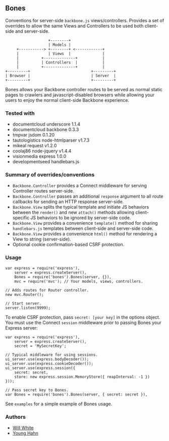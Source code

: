 Bones
-----
Conventions for server-side `backbone.js` views/controllers. Provides a set of
overrides to allow the same Views and Controllers to be used both client-side
and server-side.

                       +--------+
                       | Models |
         +-----------> +--------+ <------------+
         |             | Views  |              |
         |          +--------------+           |
         |          | Controllers  |           |
         |          +--------------+           |
    +---------+                           +---------+
    | Browser |                           | Server  |
    +---------+                           +---------+

Bones allows your Backbone controller routes to be served as normal static
pages to crawlers and javascript-disabled browsers while allowing your users to
enjoy the normal client-side Backbone experience.

### Tested with

- documentcloud underscore 1.1.4
- documentcloud backbone 0.3.3
- tmpvar jsdom 0.1.20
- tautologistics node-htmlparser v1.7.3
- mikeal request v1.2.0
- coolaj86 node-jquery v1.4.4
- visionmedia express 1.0.0
- developmentseed handlebars.js

### Summary of overrides/conventions

- `Backbone.Controller` provides a Connect middleware for serving Controller
  routes server-side.
- `Backbone.Controller` passes an additional `response` argument to all route
  callbacks for sending an HTTP response server-side.
- `Backbone.View` splits the typical template and initiate JS behaviors
  between the `render()` and new `attach()` methods allowing client-specific
  JS behaviors to be ignored by server-side code.
- `Backbone.View` provides a convenience `template()` method for sharing
  `handlebars.js` templates between client-side and server-side code.
- `Backbone.View` provides a convenience `html()` method for rendering a View
  to string (server-side).
- Optional cookie confirmation-based CSRF protection.

### Usage

    var express = require('express'),
        server = express.createServer(),
        Bones = require('bones').Bones(server, {}),
        mvc = require('mvc'); // Your models, views, controllers.

    // Adds routes for Router controller.
    new mvc.Router();

    // Start server.
    server.listen(9999);

To enable CSRF protection, pass `secret: [your key]` in the options object.
You must use the Connect `session` middleware prior to passing Bones your
Express server:

    var express = require('express'),
        server = express.createServer(),
        secret = 'MySecretKey';

    // Typical middleware for using sessions.
    ui_server.use(express.bodyDecoder());
    ui_server.use(express.cookieDecoder());
    ui_server.use(express.session({
        secret: secret,
        store: new express.session.MemoryStore({ reapInterval: -1 })
    }));

    // Pass secret key to Bones.
    var Bones = require('bones').Bones(server, { secret: secret }),

See `examples` for a simple example of Bones usage.

### Authors

- [Will White](http://github.com/willwhite)
- [Young Hahn](http://github.com/yhahn)

